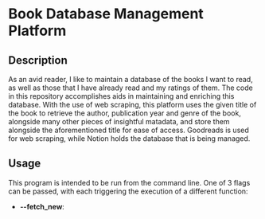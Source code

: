 # Book Database Management Platform

## Description
As an avid reader, I like to maintain a database of the books I want to read, as well as those that I have already read and my ratings of them. The code in this repository accomplishes aids in maintaining and enriching this database. With the use of web scraping, this platform uses the given title of the book to retrieve the author, publication year and genre of the book, alongside many other pieces of insightful matadata, and store them alongside the aforementioned title for ease of access. Goodreads is used for web scraping, while Notion holds the database that is being managed.

## Usage
This program is intended to be run from the command line. One of 3 flags can be passed, with each triggering the execution of a different function:
* **--fetch_new**:
